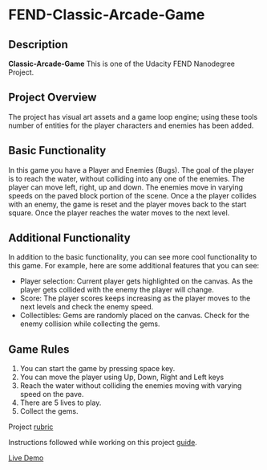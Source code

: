 FEND-Classic-Arcade-Game
===============================
## Description
**Classic-Arcade-Game**  This is one of the Udacity FEND Nanodegree Project.

## Project Overview
The project has visual art assets and a game loop engine; using these tools number of entities for the player characters and enemies has been added.

## Basic Functionality
In this game you have a Player and Enemies (Bugs). The goal of the player is to reach the water, without colliding into any one of the enemies. The player can move left, right, up and down. The enemies move in varying speeds on the paved block portion of the scene. Once a the player collides with an enemy, the game is reset and the player moves back to the start square. Once the player reaches the water moves to the next level.

## Additional Functionality
In addition to the basic functionality, you can see more cool functionality to this game. For example, here are some additional features that you can see:

- Player selection: Current player gets highlighted on the canvas. As the player gets collided with the enemy the player will change.
- Score: The player scores keeps increasing as the player moves to the next levels and check the enemy speed.
- Collectibles: Gems are randomly placed on the canvas. Check for the enemy collision while collecting the gems.

## Game Rules
1. You can start the game by pressing space key.
2. You can move the player using Up, Down, Right and Left keys
3. Reach the water without colliding the enemies moving with varying speed on the pave.
4. There are 5 lives to play. 
5. Collect the gems. 

Project [rubric](https://review.udacity.com/#!/projects/2696458597/rubric) 

Instructions followed while working on this project [guide](https://docs.google.com/document/d/1v01aScPjSWCCWQLIpFqvg3-vXLH2e8_SZQKC8jNO0Dc/pub?embedded=true).

[Live Demo](https://sravanthi-cb.github.io/FEND-Classic-Arcade-Game/)
